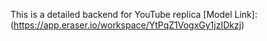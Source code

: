 This is a detailed backend for YouTube replica
[Model Link]: (https://app.eraser.io/workspace/YtPqZ1VogxGy1jzIDkzj)
